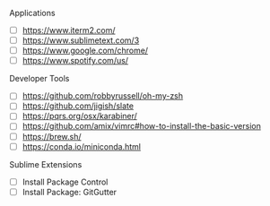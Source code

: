Applications

- [ ] https://www.iterm2.com/
- [ ] https://www.sublimetext.com/3
- [ ] https://www.google.com/chrome/
- [ ] https://www.spotify.com/us/

Developer Tools

- [ ] https://github.com/robbyrussell/oh-my-zsh
- [ ] https://github.com/jigish/slate
- [ ] https://pqrs.org/osx/karabiner/
- [ ] https://github.com/amix/vimrc#how-to-install-the-basic-version
- [ ] https://brew.sh/
- [ ] https://conda.io/miniconda.html

Sublime Extensions

- [ ] Install Package Control
- [ ] Install Package: GitGutter
